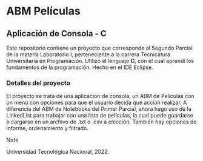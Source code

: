 # ABM Películas
## Aplicación de Consola - C

Este repositorio contiene un proyecto que corresponde al Segundo Parcial de la materia Laboratorio I, perteneciente a la carrera Tecnicatura Universitaria en Programación.
Utilizo el lenguaje **C**, con el cual aprendí los fundamentos de la programación. Hecho en el IDE Eclipse.

### Detalles del proyecto
El proyecto se trata de una aplicación de consola, un ABM de Películas con un menú con opciones para que el usuario decida qué acción realizar. A diferencia del ABM de Notebooks del Primer Parcial, ahora hago uso de la LinkedList para trabajar con una lista de películas, la cual puede guardarse o cargarse en un archivo de .txt o .csv a elección. También hay opciones de informe, ordenamiento y filtrado.  

> [!NOTE]
> Universidad Tecnológica Nacional, 2022.
